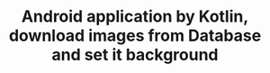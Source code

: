 <h1 align="center">Android application by Kotlin, download images from Database and set it background</h1>
